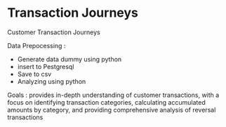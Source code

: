 # Transaction Journeys
Customer Transaction Journeys

Data Prepocessing : 
- Generate data dummy using python
- insert to Pestgresql
- Save to csv
- Analyzing using python
  
Goals : provides in-depth understanding of customer transactions, with a focus on identifying transaction categories, calculating accumulated amounts by category, and providing comprehensive analysis of reversal transactions

